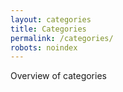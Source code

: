 ```yaml
---
layout: categories
title: Categories
permalink: /categories/
robots: noindex
---
```

Overview of categories
